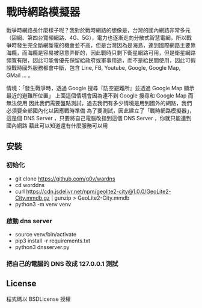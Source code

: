 戰時網路模擬器
==============

戰爭時網路長什麼樣子呢？我對於戰時網路的想像是，台灣的國內網路非常多元（固網、第四台寬頻網路、4G、5G），電力也逐漸走向分散式智慧電網，所以戰爭時發生完全斷網斷電的機會並不高，但是台灣因為是海島，連到國際網路主要靠海纜，而海纜是容易被惡意弄斷的，因此戰時只剩下衛星網路可用，但是衛星網路頻寬有限，因此可能會優先保留給政府或軍事用途，而不是給民間使用，因此可假設戰時國外服務都會中斷，包含 Line, FB, Youtube, Google, Google Map, GMail ... 。

情境：「發生戰爭時，透過 Google 搜尋『防空避難所』並透過 Google Map 顯示最近的避難所位置」
上面這個情境會因為連不到 Google 搜尋和 Google Map 而無法使用
因此我們需要盤點測試，過去我們有多少情境是用到國外的網路，我們必須要全部國內化以因應戰時準備
為了要測試，因此建立了「戰時網路模擬器」，這是個 DNS Server ，只要將自己電腦改指到這個 DNS Server ，你就只能連到國內網路
藉此可以知道還有什麼服務可以用

## 安裝
### 初始化
- git clone https://github.com/g0v/wardns
- cd worddns
- curl https://cdn.jsdelivr.net/npm/geolite2-city@1.0.0/GeoLite2-City.mmdb.gz | gunzip > GeoLite2-City.mmdb
- python3 -m venv venv

### 啟動 dns server
- source venv/bin/activate
- pip3 install -r requirements.txt
- python3 dnsserver.py

### 把自己的電腦的 DNS 改成 127.0.0.1 測試

## License
程式碼以 BSDLicense 授權
